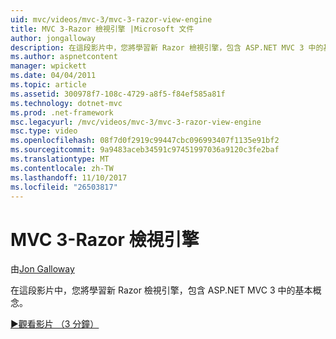 ```yaml
---
uid: mvc/videos/mvc-3/mvc-3-razor-view-engine
title: MVC 3-Razor 檢視引擎 |Microsoft 文件
author: jongalloway
description: 在這段影片中，您將學習新 Razor 檢視引擎，包含 ASP.NET MVC 3 中的基本概念。
ms.author: aspnetcontent
manager: wpickett
ms.date: 04/04/2011
ms.topic: article
ms.assetid: 300978f7-108c-4729-a8f5-f84ef585a81f
ms.technology: dotnet-mvc
ms.prod: .net-framework
msc.legacyurl: /mvc/videos/mvc-3/mvc-3-razor-view-engine
msc.type: video
ms.openlocfilehash: 08f7d0f2919c99447cbc096993407f1135e91bf2
ms.sourcegitcommit: 9a9483aceb34591c97451997036a9120c3fe2baf
ms.translationtype: MT
ms.contentlocale: zh-TW
ms.lasthandoff: 11/10/2017
ms.locfileid: "26503817"
---
```

<a name="mvc-3---razor-view-engine"></a>MVC 3-Razor 檢視引擎
====================
由[Jon Galloway](https://github.com/jongalloway)

在這段影片中，您將學習新 Razor 檢視引擎，包含 ASP.NET MVC 3 中的基本概念。

[&#9654;觀看影片 （3 分鐘）](https://channel9.msdn.com/Blogs/ASP-NET-Site-Videos/mvc-3-razor-view-engine)

